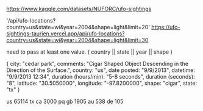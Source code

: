 https://www.kaggle.com/datasets/NUFORC/ufo-sightings

'/api/ufo-locations?country=us&state=wi&year=2004&shape=light&limit=20'
https://ufo-sightings-taurien.vercel.app/api/ufo-locations?country=us&state=wi&year=2004&shape=light&limit=30

need to pass at least one value. ( country || state || year || shape )

{
  city: "cedar park",
  comments: "Cigar Shaped Object Descending in the Direction of the Surface.",
  country: "us",
  date posted: "9/9/2013",
  datetime: "9/9/2013 12:34",
  duration (hours/min): "5-8 seconds",
  duration (seconds): "8",
  latitude: "30.5050000",
  longitude: "-97.8200000",
  shape: "cigar",
  state: "tx"
}

us 65114
  tx
ca 3000
  pq
gb 1905
au 538
de 105
